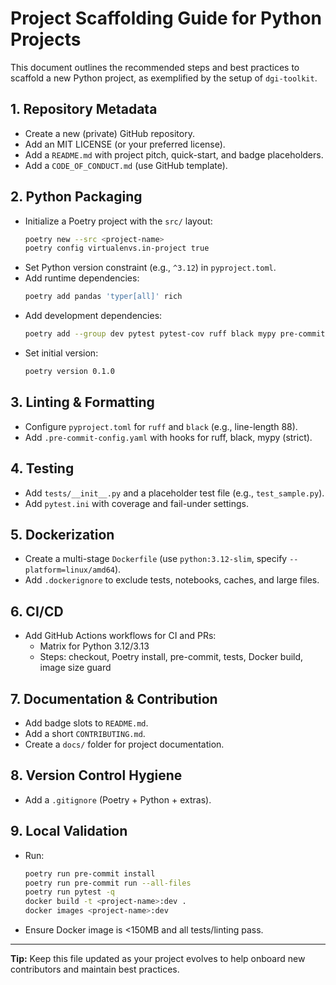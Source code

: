 # Project Scaffolding Guide for Python Projects

This document outlines the recommended steps and best practices to scaffold a new Python project, as exemplified by the setup of `dgi-toolkit`.

## 1. Repository Metadata
- Create a new (private) GitHub repository.
- Add an MIT LICENSE (or your preferred license).
- Add a `README.md` with project pitch, quick-start, and badge placeholders.
- Add a `CODE_OF_CONDUCT.md` (use GitHub template).

## 2. Python Packaging
- Initialize a Poetry project with the `src/` layout:
  ```bash
  poetry new --src <project-name>
  poetry config virtualenvs.in-project true
  ```
- Set Python version constraint (e.g., `^3.12`) in `pyproject.toml`.
- Add runtime dependencies:
  ```bash
  poetry add pandas 'typer[all]' rich
  ```
- Add development dependencies:
  ```bash
  poetry add --group dev pytest pytest-cov ruff black mypy pre-commit langchain openai chromadb
  ```
- Set initial version:
  ```bash
  poetry version 0.1.0
  ```

## 3. Linting & Formatting
- Configure `pyproject.toml` for `ruff` and `black` (e.g., line-length 88).
- Add `.pre-commit-config.yaml` with hooks for ruff, black, mypy (strict).

## 4. Testing
- Add `tests/__init__.py` and a placeholder test file (e.g., `test_sample.py`).
- Add `pytest.ini` with coverage and fail-under settings.

## 5. Dockerization
- Create a multi-stage `Dockerfile` (use `python:3.12-slim`, specify `--platform=linux/amd64`).
- Add `.dockerignore` to exclude tests, notebooks, caches, and large files.

## 6. CI/CD
- Add GitHub Actions workflows for CI and PRs:
  - Matrix for Python 3.12/3.13
  - Steps: checkout, Poetry install, pre-commit, tests, Docker build, image size guard

## 7. Documentation & Contribution
- Add badge slots to `README.md`.
- Add a short `CONTRIBUTING.md`.
- Create a `docs/` folder for project documentation.

## 8. Version Control Hygiene
- Add a `.gitignore` (Poetry + Python + extras).

## 9. Local Validation
- Run:
  ```bash
  poetry run pre-commit install
  poetry run pre-commit run --all-files
  poetry run pytest -q
  docker build -t <project-name>:dev .
  docker images <project-name>:dev
  ```
- Ensure Docker image is <150MB and all tests/linting pass.

---

**Tip:** Keep this file updated as your project evolves to help onboard new contributors and maintain best practices. 